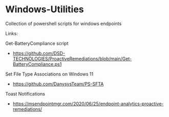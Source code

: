 # Windows-Utilities
Collection of powershell scripts for windows endpoints

Links:

Get-BatteryCompliance script

- https://github.com/DSD-TECHNOLOGIES/ProactiveRemediations/blob/main/Get-BatteryCompliance.ps1

Set File Type Associations on Windows 11

- https://github.com/DanysysTeam/PS-SFTA

Toast Notifications

- https://msendpointmgr.com/2020/06/25/endpoint-analytics-proactive-remediations/

